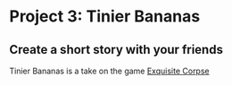 # Project 3: Tinier Bananas

## Create a short story with your friends

Tinier Bananas is a take on the game <a href="https://en.wikipedia.org/wiki/Exquisite_corpse">Exquisite Corpse</a>

